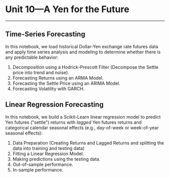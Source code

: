 # Unit 10—A Yen for the Future
---
## Time-Series Forecasting

In this notebook, we load historical Dollar-Yen exchange rate futures data and apply time series analysis and modeling to determine whether there is any predictable behavior:

  1. Decomposition using a Hodrick-Prescott Filter (Decompose the Settle price into trend and noise).
  2. Forecasting Returns using an ARMA Model.
  3. Forecasting the Settle Price using an ARIMA Model.
  4. Forecasting Volatility with GARCH.

## Linear Regression Forecasting

In this notebook, we build a Scikit-Learn linear regression model to predict Yen futures ("settle") returns with *lagged* Yen futures returns and categorical calendar seasonal effects (e.g., day-of-week or week-of-year seasonal effects):

  1. Data Preparation (Creating Returns and Lagged Returns and splitting the data into training and testing data)
  2. Fitting a Linear Regression Model.
  3. Making predictions using the testing data.
  4. Out-of-sample performance.
  5. In-sample performance.
